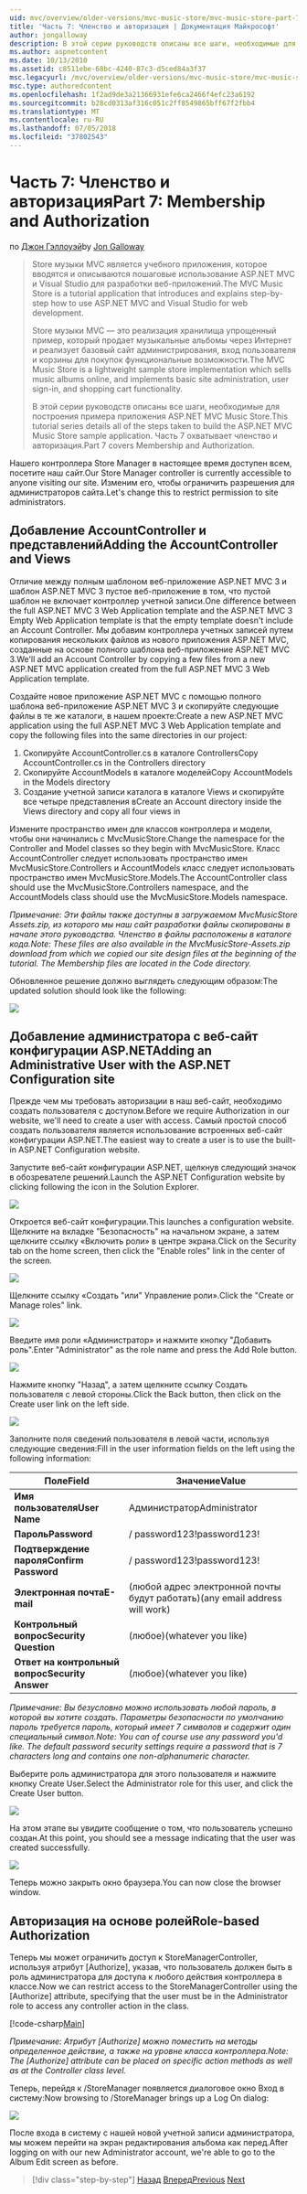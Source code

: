 ```yaml
---
uid: mvc/overview/older-versions/mvc-music-store/mvc-music-store-part-7
title: 'Часть 7: Членство и авторизация | Документация Майкрософт'
author: jongalloway
description: В этой серии руководств описаны все шаги, необходимые для построения примера приложения ASP.NET MVC Music Store. Часть 7 охватывает членство и авторизация.
ms.author: aspnetcontent
ms.date: 10/13/2010
ms.assetid: c8511ebe-68bc-4240-87c3-d5ced84a3f37
msc.legacyurl: /mvc/overview/older-versions/mvc-music-store/mvc-music-store-part-7
msc.type: authoredcontent
ms.openlocfilehash: 1f2ad9de3a21366931efe6ca2466f4efc23a6192
ms.sourcegitcommit: b28cd0313af316c051c2ff8549865bff67f2fbb4
ms.translationtype: MT
ms.contentlocale: ru-RU
ms.lasthandoff: 07/05/2018
ms.locfileid: "37802543"
---
```

<a name="part-7-membership-and-authorization"></a><span data-ttu-id="97280-104">Часть 7: Членство и авторизация</span><span class="sxs-lookup"><span data-stu-id="97280-104">Part 7: Membership and Authorization</span></span>
====================
<span data-ttu-id="97280-105">по [Джон Гэллоуэй](https://github.com/jongalloway)</span><span class="sxs-lookup"><span data-stu-id="97280-105">by [Jon Galloway](https://github.com/jongalloway)</span></span>

> <span data-ttu-id="97280-106">Store музыки MVC является учебного приложения, которое вводятся и описываются пошаговые использование ASP.NET MVC и Visual Studio для разработки веб-приложений.</span><span class="sxs-lookup"><span data-stu-id="97280-106">The MVC Music Store is a tutorial application that introduces and explains step-by-step how to use ASP.NET MVC and Visual Studio for web development.</span></span>  
>   
> <span data-ttu-id="97280-107">Store музыки MVC — это реализация хранилища упрощенный пример, который продает музыкальные альбомы через Интернет и реализует базовый сайт администрирования, вход пользователя и корзины для покупок функциональные возможности.</span><span class="sxs-lookup"><span data-stu-id="97280-107">The MVC Music Store is a lightweight sample store implementation which sells music albums online, and implements basic site administration, user sign-in, and shopping cart functionality.</span></span>  
>   
> <span data-ttu-id="97280-108">В этой серии руководств описаны все шаги, необходимые для построения примера приложения ASP.NET MVC Music Store.</span><span class="sxs-lookup"><span data-stu-id="97280-108">This tutorial series details all of the steps taken to build the ASP.NET MVC Music Store sample application.</span></span> <span data-ttu-id="97280-109">Часть 7 охватывает членство и авторизация.</span><span class="sxs-lookup"><span data-stu-id="97280-109">Part 7 covers Membership and Authorization.</span></span>


<span data-ttu-id="97280-110">Нашего контроллера Store Manager в настоящее время доступен всем, посетите наш сайт.</span><span class="sxs-lookup"><span data-stu-id="97280-110">Our Store Manager controller is currently accessible to anyone visiting our site.</span></span> <span data-ttu-id="97280-111">Изменим его, чтобы ограничить разрешения для администраторов сайта.</span><span class="sxs-lookup"><span data-stu-id="97280-111">Let's change this to restrict permission to site administrators.</span></span>

## <a name="adding-the-accountcontroller-and-views"></a><span data-ttu-id="97280-112">Добавление AccountController и представлений</span><span class="sxs-lookup"><span data-stu-id="97280-112">Adding the AccountController and Views</span></span>

<span data-ttu-id="97280-113">Отличие между полным шаблоном веб-приложение ASP.NET MVC 3 и шаблон ASP.NET MVC 3 пустое веб-приложение в том, что пустой шаблон не включает контроллер учетной записи.</span><span class="sxs-lookup"><span data-stu-id="97280-113">One difference between the full ASP.NET MVC 3 Web Application template and the ASP.NET MVC 3 Empty Web Application template is that the empty template doesn't include an Account Controller.</span></span> <span data-ttu-id="97280-114">Мы добавим контроллера учетных записей путем копирования нескольких файлов из нового приложения ASP.NET MVC, созданные на основе полного шаблона веб-приложение ASP.NET MVC 3.</span><span class="sxs-lookup"><span data-stu-id="97280-114">We'll add an Account Controller by copying a few files from a new ASP.NET MVC application created from the full ASP.NET MVC 3 Web Application template.</span></span>

<span data-ttu-id="97280-115">Создайте новое приложение ASP.NET MVC с помощью полного шаблона веб-приложение ASP.NET MVC 3 и скопируйте следующие файлы в те же каталоги, в нашем проекте:</span><span class="sxs-lookup"><span data-stu-id="97280-115">Create a new ASP.NET MVC application using the full ASP.NET MVC 3 Web Application template and copy the following files into the same directories in our project:</span></span>

1. <span data-ttu-id="97280-116">Скопируйте AccountController.cs в каталоге Controllers</span><span class="sxs-lookup"><span data-stu-id="97280-116">Copy AccountController.cs in the Controllers directory</span></span>
2. <span data-ttu-id="97280-117">Скопируйте AccountModels в каталоге моделей</span><span class="sxs-lookup"><span data-stu-id="97280-117">Copy AccountModels in the Models directory</span></span>
3. <span data-ttu-id="97280-118">Создание учетной записи каталога в каталоге Views и скопируйте все четыре представления в</span><span class="sxs-lookup"><span data-stu-id="97280-118">Create an Account directory inside the Views directory and copy all four views in</span></span>

<span data-ttu-id="97280-119">Измените пространство имен для классов контроллера и модели, чтобы они начинались с MvcMusicStore.</span><span class="sxs-lookup"><span data-stu-id="97280-119">Change the namespace for the Controller and Model classes so they begin with MvcMusicStore.</span></span> <span data-ttu-id="97280-120">Класс AccountController следует использовать пространство имен MvcMusicStore.Controllers и AccountModels класс следует использовать пространство имен MvcMusicStore.Models.</span><span class="sxs-lookup"><span data-stu-id="97280-120">The AccountController class should use the MvcMusicStore.Controllers namespace, and the AccountModels class should use the MvcMusicStore.Models namespace.</span></span>

<span data-ttu-id="97280-121">*Примечание: Эти файлы также доступны в загружаемом MvcMusicStore Assets.zip, из которого мы наш сайт разработки файлы скопированы в начале этого руководства. Членство в файлы расположены в каталоге кода.*</span><span class="sxs-lookup"><span data-stu-id="97280-121">*Note: These files are also available in the MvcMusicStore-Assets.zip download from which we copied our site design files at the beginning of the tutorial. The Membership files are located in the Code directory.*</span></span>

<span data-ttu-id="97280-122">Обновленное решение должно выглядеть следующим образом:</span><span class="sxs-lookup"><span data-stu-id="97280-122">The updated solution should look like the following:</span></span>

![](mvc-music-store-part-7/_static/image1.png)

## <a name="adding-an-administrative-user-with-the-aspnet-configuration-site"></a><span data-ttu-id="97280-123">Добавление администратора с веб-сайт конфигурации ASP.NET</span><span class="sxs-lookup"><span data-stu-id="97280-123">Adding an Administrative User with the ASP.NET Configuration site</span></span>

<span data-ttu-id="97280-124">Прежде чем мы требовать авторизации в наш веб-сайт, необходимо создать пользователя с доступом.</span><span class="sxs-lookup"><span data-stu-id="97280-124">Before we require Authorization in our website, we'll need to create a user with access.</span></span> <span data-ttu-id="97280-125">Самый простой способ создать пользователя является использование встроенных веб-сайт конфигурации ASP.NET.</span><span class="sxs-lookup"><span data-stu-id="97280-125">The easiest way to create a user is to use the built-in ASP.NET Configuration website.</span></span>

<span data-ttu-id="97280-126">Запустите веб-сайт конфигурации ASP.NET, щелкнув следующий значок в обозревателе решений.</span><span class="sxs-lookup"><span data-stu-id="97280-126">Launch the ASP.NET Configuration website by clicking following the icon in the Solution Explorer.</span></span>

![](mvc-music-store-part-7/_static/image2.png)

<span data-ttu-id="97280-127">Откроется веб-сайт конфигурации.</span><span class="sxs-lookup"><span data-stu-id="97280-127">This launches a configuration website.</span></span> <span data-ttu-id="97280-128">Щелкните на вкладке "Безопасность" на начальном экране, а затем щелкните ссылку «Включить роли» в центре экрана.</span><span class="sxs-lookup"><span data-stu-id="97280-128">Click on the Security tab on the home screen, then click the "Enable roles" link in the center of the screen.</span></span>

![](mvc-music-store-part-7/_static/image3.png)

<span data-ttu-id="97280-129">Щелкните ссылку «Создать "или" Управление роли».</span><span class="sxs-lookup"><span data-stu-id="97280-129">Click the "Create or Manage roles" link.</span></span>

![](mvc-music-store-part-7/_static/image4.png)

<span data-ttu-id="97280-130">Введите имя роли «Администратор» и нажмите кнопку "Добавить роль".</span><span class="sxs-lookup"><span data-stu-id="97280-130">Enter "Administrator" as the role name and press the Add Role button.</span></span>

![](mvc-music-store-part-7/_static/image5.png)

<span data-ttu-id="97280-131">Нажмите кнопку "Назад", а затем щелкните ссылку Создать пользователя с левой стороны.</span><span class="sxs-lookup"><span data-stu-id="97280-131">Click the Back button, then click on the Create user link on the left side.</span></span>

![](mvc-music-store-part-7/_static/image6.png)

<span data-ttu-id="97280-132">Заполните поля сведений пользователя в левой части, используя следующие сведения:</span><span class="sxs-lookup"><span data-stu-id="97280-132">Fill in the user information fields on the left using the following information:</span></span>

| <span data-ttu-id="97280-133">**Поле**</span><span class="sxs-lookup"><span data-stu-id="97280-133">**Field**</span></span> | <span data-ttu-id="97280-134">**Значение**</span><span class="sxs-lookup"><span data-stu-id="97280-134">**Value**</span></span> |
| --- | --- |
| <span data-ttu-id="97280-135">**Имя пользователя**</span><span class="sxs-lookup"><span data-stu-id="97280-135">**User Name**</span></span> | <span data-ttu-id="97280-136">Администратор</span><span class="sxs-lookup"><span data-stu-id="97280-136">Administrator</span></span> |
| <span data-ttu-id="97280-137">**Пароль**</span><span class="sxs-lookup"><span data-stu-id="97280-137">**Password**</span></span> | <span data-ttu-id="97280-138">/ password123!</span><span class="sxs-lookup"><span data-stu-id="97280-138">password123!</span></span> |
| <span data-ttu-id="97280-139">**Подтверждение пароля**</span><span class="sxs-lookup"><span data-stu-id="97280-139">**Confirm Password**</span></span> | <span data-ttu-id="97280-140">/ password123!</span><span class="sxs-lookup"><span data-stu-id="97280-140">password123!</span></span> |
| <span data-ttu-id="97280-141">**Электронная почта**</span><span class="sxs-lookup"><span data-stu-id="97280-141">**E-mail**</span></span> | <span data-ttu-id="97280-142">(любой адрес электронной почты будут работать)</span><span class="sxs-lookup"><span data-stu-id="97280-142">(any email address will work)</span></span> |
| <span data-ttu-id="97280-143">**Контрольный вопрос**</span><span class="sxs-lookup"><span data-stu-id="97280-143">**Security Question**</span></span> | <span data-ttu-id="97280-144">(любое)</span><span class="sxs-lookup"><span data-stu-id="97280-144">(whatever you like)</span></span> |
| <span data-ttu-id="97280-145">**Ответ на контрольный вопрос**</span><span class="sxs-lookup"><span data-stu-id="97280-145">**Security Answer**</span></span> | <span data-ttu-id="97280-146">(любое)</span><span class="sxs-lookup"><span data-stu-id="97280-146">(whatever you like)</span></span> |

<span data-ttu-id="97280-147">*Примечание: Вы безусловно можно использовать любой пароль, в которой вы хотите создать. Параметры безопасности по умолчанию пароль требуется пароль, который имеет 7 символов и содержит один специальный символ.*</span><span class="sxs-lookup"><span data-stu-id="97280-147">*Note: You can of course use any password you'd like. The default password security settings require a password that is 7 characters long and contains one non-alphanumeric character.*</span></span>

<span data-ttu-id="97280-148">Выберите роль администратора для этого пользователя и нажмите кнопку Create User.</span><span class="sxs-lookup"><span data-stu-id="97280-148">Select the Administrator role for this user, and click the Create User button.</span></span>

![](mvc-music-store-part-7/_static/image7.png)

<span data-ttu-id="97280-149">На этом этапе вы увидите сообщение о том, что пользователь успешно создан.</span><span class="sxs-lookup"><span data-stu-id="97280-149">At this point, you should see a message indicating that the user was created successfully.</span></span>

![](mvc-music-store-part-7/_static/image8.png)

<span data-ttu-id="97280-150">Теперь можно закрыть окно браузера.</span><span class="sxs-lookup"><span data-stu-id="97280-150">You can now close the browser window.</span></span>

## <a name="role-based-authorization"></a><span data-ttu-id="97280-151">Авторизация на основе ролей</span><span class="sxs-lookup"><span data-stu-id="97280-151">Role-based Authorization</span></span>

<span data-ttu-id="97280-152">Теперь мы может ограничить доступ к StoreManagerController, используя атрибут [Authorize], указав, что пользователь должен быть в роль администратора для доступа к любого действия контроллера в классе.</span><span class="sxs-lookup"><span data-stu-id="97280-152">Now we can restrict access to the StoreManagerController using the [Authorize] attribute, specifying that the user must be in the Administrator role to access any controller action in the class.</span></span>

[!code-csharp[Main](mvc-music-store-part-7/samples/sample1.cs)]

<span data-ttu-id="97280-153">*Примечание: Атрибут [Authorize] можно поместить на методы определенное действие, а также на уровне класса контроллера.*</span><span class="sxs-lookup"><span data-stu-id="97280-153">*Note: The [Authorize] attribute can be placed on specific action methods as well as at the Controller class level.*</span></span>

<span data-ttu-id="97280-154">Теперь, перейдя к /StoreManager появляется диалоговое окно Вход в систему:</span><span class="sxs-lookup"><span data-stu-id="97280-154">Now browsing to /StoreManager brings up a Log On dialog:</span></span>

![](mvc-music-store-part-7/_static/image9.png)

<span data-ttu-id="97280-155">После входа в систему с нашей новой учетной записи администратора, мы можем перейти на экран редактирования альбома как перед.</span><span class="sxs-lookup"><span data-stu-id="97280-155">After logging on with our new Administrator account, we're able to go to the Album Edit screen as before.</span></span>

> [!div class="step-by-step"]
> <span data-ttu-id="97280-156">[Назад](mvc-music-store-part-6.md)
> [Вперед](mvc-music-store-part-8.md)</span><span class="sxs-lookup"><span data-stu-id="97280-156">[Previous](mvc-music-store-part-6.md)
[Next](mvc-music-store-part-8.md)</span></span>
